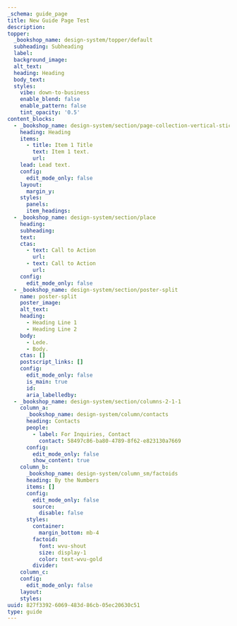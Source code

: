 ```yaml
---
_schema: guide_page
title: New Guide Page Test
description:
topper:
  _bookshop_name: design-system/topper/default
  subheading: Subheading
  label:
  background_image:
  alt_text:
  heading: Heading
  body_text:
  styles:
    vibe: down-to-business
    enable_blend: false
    enable_pattern: false
    tint_opacity: '0.5'
content_blocks:
  - _bookshop_name: design-system/section/page-collection-vertical-sticky
    heading: Heading
    items:
      - title: Item 1 Title
        text: Item 1 text.
        url:
    lead: Lead text.
    config:
      edit_mode_only: false
    layout:
      margin_y:
    styles:
      panels:
      item_headings:
  - _bookshop_name: design-system/section/place
    heading:
    subheading:
    text:
    ctas:
      - text: Call to Action
        url:
      - text: Call to Action
        url:
    config:
      edit_mode_only: false
  - _bookshop_name: design-system/section/poster-split
    name: poster-split
    poster_image:
    alt_text:
    heading:
      - Heading Line 1
      - Heading Line 2
    body:
      - Lede.
      - Body.
    ctas: []
    postscript_links: []
    config:
      edit_mode_only: false
      is_main: true
      id:
      aria_labelledby:
  - _bookshop_name: design-system/section/columns-2-1-1
    column_a:
      _bookshop_name: design-system/column/contacts
      heading: Contacts
      people:
        - label: For Inquiries, Contact
          contact: 58497c86-ba80-4789-8f62-e823130a7669
      config:
        edit_mode_only: false
        show_content: true
    column_b:
      _bookshop_name: design-system/column_sm/factoids
      heading: By the Numbers
      items: []
      config:
        edit_mode_only: false
        source:
          disable: false
      styles:
        container:
          margin_bottom: mb-4
        factoid:
          font: wvu-shout
          size: display-1
          color: text-wvu-gold
        divider:
    column_c:
    config:
      edit_mode_only: false
    layout:
    styles:
uuid: 827f3392-6069-483d-86cb-05ec20630c51
type: guide
---
```

